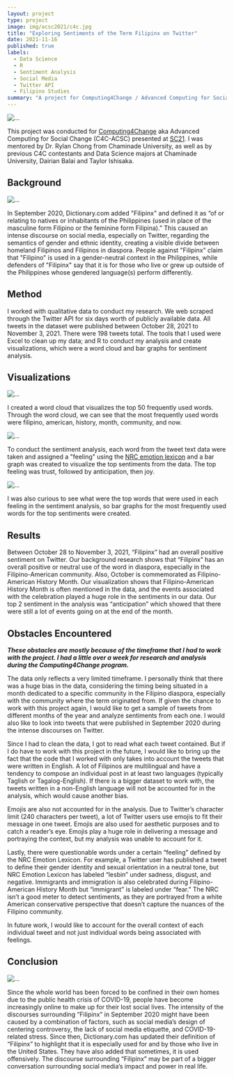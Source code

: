 ```yaml
---
layout: project
type: project
image: img/acsc2021/c4c.jpg
title: "Exploring Sentiments of the Term Filipinx on Twitter"
date: 2021-11-16
published: true
labels:
  - Data Science
  - R
  - Sentiment Analysis
  - Social Media
  - Twitter API
  - Filipino Studies
summary: "A project for Computing4Change / Advanced Computing for Social Change (C4C-ACSC) to conduct sentiment analysis on the discourse regarding the term “Filipinx” using public Twitter data."
---
```


<img src="../img/acsc2021/acsc2021final.png" class="img-fluid" alt="...">

This project was conducted for [Computing4Change](https://www.sighpc.org/for-our-community/computing4change) aka Advanced Computing for Social Change (C4C-ACSC) presented at [SC21](https://sc21.supercomputing.org/). I was mentored by Dr. Rylan Chong from Chaminade University, as well as by previous C4C contestants and Data Science majors at Chaminade University, Dairian Balai and Taylor Ishisaka.


## Background

<img src="../img/acsc2021/dictionaryfilipinxsept2020.jpeg" class="img-fluid" alt="...">

In September 2020, Dictionary.com added "Filipinx" and defined it as “of or relating to natives or inhabitants of the Philippines (used in place of the masculine form Filipino or the feminine form Filipina).” This caused an intense discourse on social media, especially on Twitter, regarding the semantics of gender and ethnic identity, creating a visible divide between homeland Filipinos and Filipinos in diaspora. People against "Filipinx" claim that "Filipino" is used in a gender-neutral context in the Philippines, while defenders of "Filipinx" say that it is for those who live or grew up outside of the Philippines whose gendered language(s) perform differently.


## Method

I worked with qualitative data to conduct my research. We web scraped through the Twitter API for six days worth of publicly available data. All tweets in the dataset were published between October 28, 2021 to November 3, 2021. There were 198 tweets total. The tools that I used were Excel to clean up my data; and R to conduct my analysis and create visualizations, which were a word cloud and bar graphs for sentiment analysis.


## Visualizations

<img src="../img/acsc2021/c4c21_wordcloud.png" class="img-fluid" alt="...">


I created a word cloud that visualizes the top 50 frequently used words. Through the word cloud, we can see that the most frequently used words were filipino, american, history, month, community, and now.

<img src="../img/acsc2021/c4c21_sentibargraph.png" class="img-fluid" alt="...">

To conduct the sentiment analysis, each word from the tweet text data were taken and assigned a "feeling" using the [NRC emotion lexicon](http://saifmohammad.com/WebPages/NRC-Emotion-Lexicon.htm) and a bar graph was created to visualize the top sentiments from the data. The top feeling was trust, followed by anticipation, then joy.

<img src="../img/acsc2021/c4c21_sentifreq.png" class="img-fluid" alt="...">

I was also curious to see what were the top words that were used in each feeling in the sentiment analysis, so bar graphs for the most frequently used words for the top sentiments were created.


## Results

Between October 28 to November 3, 2021, “Filipinx” had an overall positive sentiment on Twitter. Our background research shows that “Filipinx” has an overall positive or neutral use of the word in diaspora, especially in the Filipino-American community. Also, October is commemorated as Filipino-American History Month. Our visualization shows that Filipino-American History Month is often mentioned in the data, and the events associated with the celebration played a huge role in the sentiments in our data. Our top 2 sentiment in the analysis was “anticipation” which showed that there were still a lot of events going on at the end of the month.


## Obstacles Encountered


***These obstacles are mostly because of the timeframe that I had to work with the project. I had a little over a week for research and analysis during the Computing4Change program.***


The data only reflects a very limited timeframe. I personally think that there was a huge bias in the data, considering the timing being situated in a month dedicated to a specific community in the Filipino diaspora, especially with the community where the term originated from. If given the chance to work with this project again, I would like to get a sample of tweets from different months of the year and analyze sentiments from each one. I would also like to look into tweets that were published in September 2020 during the intense discourses on Twitter.

Since I had to clean the data, I got to read what each tweet contained. But if I do have to work with this project in the future, I would like to bring up the fact that the code that I worked with only takes into account the tweets that were written in English. A lot of Filipinos are multilingual and have a tendency to compose an individual post in at least two languages (typically Taglish or Tagalog-English). If there is a bigger dataset to work with, the tweets written in a non-English language will not be accounted for in the analysis, which would cause another bias.



Emojis are also not accounted for in the analysis. Due to Twitter’s character limit (240 characters per tweet), a lot of Twitter users use emojis to fit their message in one tweet. Emojis are also used for aesthetic purposes and to catch a reader’s eye. Emojis play a huge role in delivering a message and portraying the context, but my analysis was unable to account for it.



Lastly, there were questionable words under a certain “feeling” defined by the NRC Emotion Lexicon. For example, a Twitter user has published a tweet to define their gender identity and sexual orientation in a neutral tone, but NRC Emotion Lexicon has labeled “lesbin” under sadness, disgust, and negative. Immigrants and immigration is also celebrated during Filipino-American History Month but “immigrant” is labeled under “fear.” The NRC isn’t a good meter to detect sentiments, as they are portrayed from a white American conservative perspective that doesn’t capture the nuances of the Filipino community.



In future work, I would like to account for the overall context of each individual tweet and not just individual words being associated with feelings.


## Conclusion

<img src="../img/acsc2021/dictionaryfilipinxupdated.png" class="img-fluid" alt="...">

Since the whole world has been forced to be confined in their own homes due to the public health crisis of COVID-19, people have become increasingly online to make up for their lost social lives. The intensity of the discourses surrounding “Filipinx” in September 2020 might have been caused by a combination of factors, such as social media’s design of centering controversy, the lack of social media etiquette, and COVID-19-related stress. Since then, Dictionary.com has updated their definition of “Filipinx” to highlight that it is especially used for and by those who live in the United States. They have also added that sometimes, it is used offensively. The discourse surrounding “Filipinx” may be part of a bigger conversation surrounding social media’s impact and power in real life.
